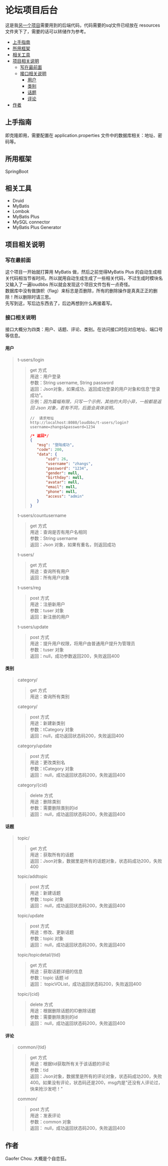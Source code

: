 论坛项目后台
==
这是我[另一个项目](https://github.com/gaofer/loudbbs)需要用到的后端代码，代码需要的sql文件已经放在 resources 文件夹下了，需要的话可以转储作为参考。

* [上手指南](#上手指南)
*  [所用框架](#所用框架)
*  [相关工具](#相关工具 )
*  [项目相关说明](#项目相关说明)
   *  [写在最前面](#写在最前面)
   *  [接口相关说明](#接口相关说明)
      *  [用户](#用户)
      *  [类别](#类别)
      *  [话题](#话题)
      *  [评论](#评论)
*  [作者](#作者)

## 上手指南
即克隆即用，需要配置在 application.properties 文件中的数据库相关：地址、密码等。

## 所用框架
SpringBoot

## 相关工具
+ Druid
+ MyBatis
+ Lombok
+ MyBatis Plus
+ MySQL connector
+ MyBatis Plus Generator

## 项目相关说明
### 写在最前面 
这个项目一开始就打算用 MyBatis 做，然后之前觉得MyBatis Plus 的自动生成相关代码相当节省时间，所以就用自动生成生成了一些相关代码，不过生成时模块名又输入了一遍loudbbs 所以就会发现这个项目文件包有一点奇怪。  
数据库中没有做旗帜（flag）来标志是否删除，所有的删除操作是真真正正的删除！所以删除时请三思。  
先写到这，写后边东西去了，后边再想到什么再接着写。  

### 接口相关说明
接口大概分为四类：用户、话题、评论、类别。在访问接口时应对应地址、端口号等信息。
#### 用户
> t-users/login
>> get 方式  
>> 用途：用户登录  
>> 参数：String username, String password  
>> 返回：Json对象，如果成功，返回成功登录的用户对象和信息“登录成功”。  
>> 示例：_因为篇幅有限，只写一个示例，其他的大同小异，一般都是返回 Json 对象，若有不同，后面会具体说明。_
>> ```
>> //  请求地址
>> http://localhost:8080/loudbbs/t-users/login?username=zhangs&password=1234 
>>```
>>
>>```json
>> /* 返回*/
>>{
>>    "msg": "登陆成功",
>>    "code": 200,
>>    "data": {
>>        "uid": 26,
>>        "username": "zhangs",
>>        "password": "1234",
>>        "gender": null,
>>        "birthday": null,
>>        "avatar": null,
>>        "email": null,
>>        "phone": null,
>>        "access": "admin"
>>    }
>> }
>> ``` 
>> 
>  t-users/countusername
>> get 方式  
>> 用途：查询是否有用户名相同  
>> 参数：String username  
>> 返回：Json 对象，如果有重名，则返回成功  
>>
> t-users/  
>> get 方式  
>> 用途：查询所有用户  
>> 返回：所有用户对象  
>> 
> t-users/reg
>> post 方式  
>> 用途：注册新用户  
>> 参数：tuser 对象  
>> 返回：新注册的用户
>> 
> t-users/update
>> post 方式  
>> 用途：提升用户权限，将用户由普通用户提升为管理员  
>> 参数：tuser 对象  
>> 返回：null，成功参数返回200，失败返回400  
#### 类别
> category/
>> get 方式  
>> 用途：查询所有类别  
>> 
> category/
>> post 方式  
>> 用途：新建新类别  
>> 参数：tCategory 对象  
>> 返回：null，成功返回状态码200，失败返回400
>> 
> category/update
>> post 方式  
>> 用途：更改类别名  
>> 参数：tCategory 对象  
>> 返回： null，成功返回状态码200，失败返回400
>> 
> category/{cid}
>> delete 方式  
>> 用途：删除类别  
>> 参数：需要删除类别的id  
>> 返回： null，成功返回状态码200，失败返回400
#### 话题
> topic/
>> get 方式  
>> 用途：获取所有的话题  
>> 返回：Json对象，数据里是所有的话题对象，状态码成功200，失败400
>> 
> topic/addtopic
>>  post 方式  
>>  用途：新建话题  
>>  参数：topic 对象  
>>  返回： null，成功返回状态码200，失败返回400
>>  
> topic/update
>>  post 方式  
>>  用途：修改、更新话题  
>>  参数：topic 对象  
>>  返回： null，成功返回状态码200，失败返回400
>> 
>  topic/topicdetal/{tid}
>>  get 方式  
>>  用途：获取话题详细的信息    
>>  参数：topic 话题 id  
>>  返回： topicVOList，成功返回状态码200，失败返回400
>>  
> topic/{cid}
>> delete 方式  
>> 用途：根据删除话题的ID删除话题  
>> 参数：需要删除类别的id  
>> 返回： null，成功返回状态码200，失败返回400
#### 评论
> common/{tid}
>> get 方式  
>> 用途：根据tid获取所有关于该话题的评论  
>> 参数：tid  
>> 返回：Json对象，数据里是所有的评论对象，状态码成功200，失败400。如果没有评论，状态码还是200，msg内是"还没有人评论过，快来抢沙发吧！"
>> 
> common/
>> post 方式  
>> 用途：发表评论  
>> 参数：common 对象  
>> 返回： null，成功返回状态码200，失败返回400
## 作者
Gaofer Chou. 大概是个自恋狂。